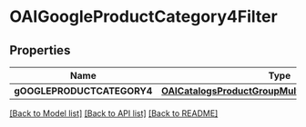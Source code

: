 # OAIGoogleProductCategory4Filter

## Properties
Name | Type | Description | Notes
------------ | ------------- | ------------- | -------------
**gOOGLEPRODUCTCATEGORY4** | [**OAICatalogsProductGroupMultipleStringListCriteria***](.md) |  | 

[[Back to Model list]](../README.md#documentation-for-models) [[Back to API list]](../README.md#documentation-for-api-endpoints) [[Back to README]](../README.md)


